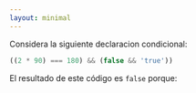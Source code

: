 ```yaml
---
layout: minimal 
---
```


<!-- Consider the following conditional statement: -->
Considera la siguiente declaracion condicional:

```js
((2 * 90) === 180) && (false && 'true'))
```

<!-- The result of this code is `false` because: -->
El resultado de este código es `false` porque:
